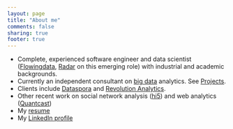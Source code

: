```yaml
---
layout: page
title: "About me"
comments: false
sharing: true
footer: true
---
```




  * Complete, experienced software engineer and data scientist (<a href="http://flowingdata.com/2009/06/04/rise-of-the-data-scientist/">Flowingdata</a>, <a href="http://radar.oreilly.com/2010/06/what-is-data-science.html">Radar</a> on this emerging role) with industrial and academic backgrounds.  
  * Currently an independent consultant on <a href="http://www.mckinsey.com/mgi/publications/big_data/">big data</a> analytics. See [Projects](projects.html).
  * Clients include <a href="http://dataspora.com/">Dataspora</a> and <a href="http://www.revolutionanalytics.com/">Revolution Analytics</a>.
  * Other recent work on social network analysis (<a href="http://hi5.com/">hi5</a>) and web analytics (<a href="http://quantcast.com/">Quantcast</a>)
  * My <a href="resume.html">resume</a>
  * My <a href="http://www.linkedin.com/in/piccolbo">LinkedIn profile</a>
